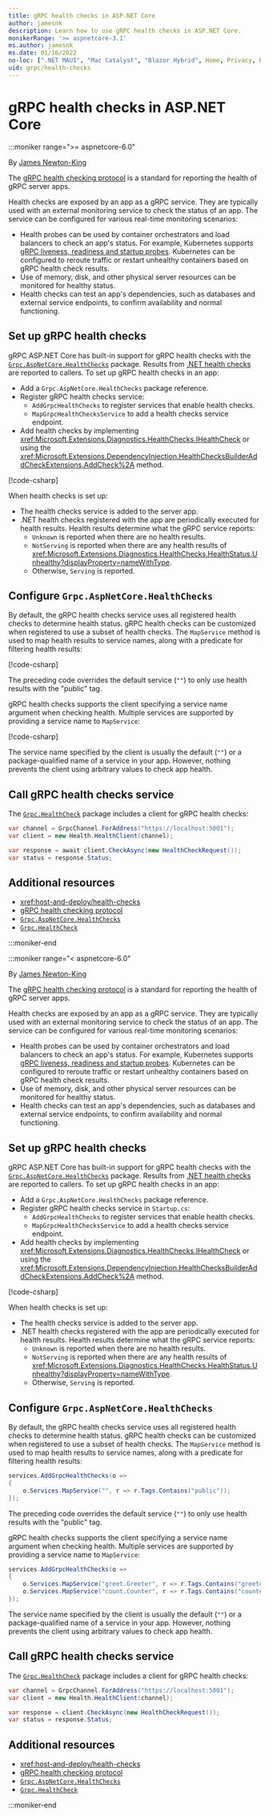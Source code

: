 ```yaml
---
title: gRPC health checks in ASP.NET Core
author: jamesnk
description: Learn how to use gRPC health checks in ASP.NET Core.
monikerRange: '>= aspnetcore-3.1'
ms.author: jamesnk
ms.date: 01/16/2022
no-loc: [".NET MAUI", "Mac Catalyst", "Blazor Hybrid", Home, Privacy, Kestrel, appsettings.json, "ASP.NET Core Identity", cookie, Cookie, Blazor, "Blazor Server", "Blazor WebAssembly", "Identity", "Let's Encrypt", Razor, SignalR]
uid: grpc/health-checks
---
```

# gRPC health checks in ASP.NET Core

:::moniker range=">= aspnetcore-6.0"

By [James Newton-King](https://twitter.com/jamesnk)

The [gRPC health checking protocol](https://github.com/grpc/grpc/blob/master/doc/health-checking.md) is a standard for reporting the health of gRPC server apps.

Health checks are exposed by an app as a gRPC service. They are typically used with an external monitoring service to check the status of an app. The service can be configured for various real-time monitoring scenarios:

* Health probes can be used by container orchestrators and load balancers to check an app's status. For example, Kubernetes supports [gRPC liveness, readiness and startup probes](https://kubernetes.io/docs/tasks/configure-pod-container/configure-liveness-readiness-startup-probes/#define-a-grpc-liveness-probe). Kubernetes can be configured to reroute traffic or restart unhealthy containers based on gRPC health check results.
* Use of memory, disk, and other physical server resources can be monitored for healthy status.
* Health checks can test an app's dependencies, such as databases and external service endpoints, to confirm availability and normal functioning.

## Set up gRPC health checks

gRPC ASP.NET Core has built-in support for gRPC health checks with the [`Grpc.AspNetCore.HealthChecks`](https://www.nuget.org/packages/Grpc.AspNetCore.HealthChecks) package. Results from [.NET health checks](xref:host-and-deploy/health-checks) are reported to callers. To set up gRPC health checks in an app:

* Add a `Grpc.AspNetCore.HealthChecks` package reference.
* Register gRPC health checks service:
  * `AddGrpcHealthChecks` to register services that enable health checks.
  * `MapGrpcHealthChecksService` to add a health checks service endpoint.
* Add health checks by implementing <xref:Microsoft.Extensions.Diagnostics.HealthChecks.IHealthCheck> or using the <xref:Microsoft.Extensions.DependencyInjection.HealthChecksBuilderAddCheckExtensions.AddCheck%2A> method.

[!code-csharp[](~/grpc/health-checks/samples-6/GrpcServiceHC/Program.cs?name=snippet&highlight=2,7-8,13)]

When health checks is set up:

* The health checks service is added to the server app.
* .NET health checks registered with the app are periodically executed for health results. Health results determine what the gRPC service reports:
  * `Unknown` is reported when there are no health results.
  * `NotServing` is reported when there are any health results of <xref:Microsoft.Extensions.Diagnostics.HealthChecks.HealthStatus.Unhealthy?displayProperty=nameWithType>.
  * Otherwise, `Serving` is reported.

## Configure `Grpc.AspNetCore.HealthChecks`

By default, the gRPC health checks service uses all registered health checks to determine health status. gRPC health checks can be customized when registered to use a subset of health checks. The `MapService` method is used to map health results to service names, along with a predicate for filtering health results:

[!code-csharp[](~/grpc/health-checks/samples-6/GrpcServiceHC/Program.cs?name=snippet2&highlight=4-7)]

The preceding code overrides the default service (`""`) to only use health results with the "public" tag.

gRPC health checks supports the client specifying a service name argument when checking health. Multiple services are supported by providing a service name to `MapService`:

[!code-csharp[](~/grpc/health-checks/samples-6/GrpcServiceHC/Program.cs?name=snippet3&highlight=4-8)]

The service name specified by the client is usually the default (`""`) or a package-qualified name of a service in your app. However, nothing prevents the client using arbitrary values to check app health.

## Call gRPC health checks service

The [`Grpc.HealthCheck`](https://www.nuget.org/packages/Grpc.HealthCheck) package includes a client for gRPC health checks:

```csharp
var channel = GrpcChannel.ForAddress("https://localhost:5001");
var client = new Health.HealthClient(channel);

var response = await client.CheckAsync(new HealthCheckRequest());
var status = response.Status;
```

## Additional resources

* <xref:host-and-deploy/health-checks>
* [gRPC health checking protocol](https://github.com/grpc/grpc/blob/master/doc/health-checking.md)
* [`Grpc.AspNetCore.HealthChecks`](https://www.nuget.org/packages/Grpc.AspNetCore.HealthChecks)
* [`Grpc.HealthCheck`](https://www.nuget.org/packages/Grpc.HealthCheck)

:::moniker-end

:::moniker range="< aspnetcore-6.0"

By [James Newton-King](https://twitter.com/jamesnk)

The [gRPC health checking protocol](https://github.com/grpc/grpc/blob/master/doc/health-checking.md) is a standard for reporting the health of gRPC server apps.

Health checks are exposed by an app as a gRPC service. They are typically used with an external monitoring service to check the status of an app. The service can be configured for various real-time monitoring scenarios:

* Health probes can be used by container orchestrators and load balancers to check an app's status. For example, Kubernetes supports [gRPC liveness, readiness and startup probes](https://kubernetes.io/docs/tasks/configure-pod-container/configure-liveness-readiness-startup-probes/#define-a-grpc-liveness-probe). Kubernetes can be configured to reroute traffic or restart unhealthy containers based on gRPC health check results.
* Use of memory, disk, and other physical server resources can be monitored for healthy status.
* Health checks can test an app's dependencies, such as databases and external service endpoints, to confirm availability and normal functioning.

## Set up gRPC health checks

gRPC ASP.NET Core has built-in support for gRPC health checks with the [`Grpc.AspNetCore.HealthChecks`](https://www.nuget.org/packages/Grpc.AspNetCore.HealthChecks) package. Results from [.NET health checks](xref:host-and-deploy/health-checks) are reported to callers. To set up gRPC health checks in an app:

* Add a `Grpc.AspNetCore.HealthChecks` package reference.
* Register gRPC health checks service in `Startup.cs`:
  * `AddGrpcHealthChecks` to register services that enable health checks.
  * `MapGrpcHealthChecksService` to add a health checks service endpoint.
* Add health checks by implementing <xref:Microsoft.Extensions.Diagnostics.HealthChecks.IHealthCheck> or using the <xref:Microsoft.Extensions.DependencyInjection.HealthChecksBuilderAddCheckExtensions.AddCheck%2A> method.

[!code-csharp[](~/grpc/health-checks/Startup.cs?highlight=4-6,16)]

When health checks is set up:

* The health checks service is added to the server app.
* .NET health checks registered with the app are periodically executed for health results. Health results determine what the gRPC service reports:
  * `Unknown` is reported when there are no health results.
  * `NotServing` is reported when there are any health results of <xref:Microsoft.Extensions.Diagnostics.HealthChecks.HealthStatus.Unhealthy?displayProperty=nameWithType>.
  * Otherwise, `Serving` is reported.

## Configure `Grpc.AspNetCore.HealthChecks`

By default, the gRPC health checks service uses all registered health checks to determine health status. gRPC health checks can be customized when registered to use a subset of health checks. The `MapService` method is used to map health results to service names, along with a predicate for filtering health results:

```csharp
services.AddGrpcHealthChecks(o =>
{
    o.Services.MapService("", r => r.Tags.Contains("public"));
});
```

The preceding code overrides the default service (`""`) to only use health results with the "public" tag.

gRPC health checks supports the client specifying a service name argument when checking health. Multiple services are supported by providing a service name to `MapService`:

```csharp
services.AddGrpcHealthChecks(o =>
{
    o.Services.MapService("greet.Greeter", r => r.Tags.Contains("greeter"));
    o.Services.MapService("count.Counter", r => r.Tags.Contains("counter"));
});
```

The service name specified by the client is usually the default (`""`) or a package-qualified name of a service in your app. However, nothing prevents the client using arbitrary values to check app health.

## Call gRPC health checks service

The [`Grpc.HealthCheck`](https://www.nuget.org/packages/Grpc.HealthCheck) package includes a client for gRPC health checks:

```csharp
var channel = GrpcChannel.ForAddress("https://localhost:5001");
var client = new Health.HealthClient(channel);

var response = client.CheckAsync(new HealthCheckRequest());
var status = response.Status;
```

## Additional resources

* <xref:host-and-deploy/health-checks>
* [gRPC health checking protocol](https://github.com/grpc/grpc/blob/master/doc/health-checking.md)
* [`Grpc.AspNetCore.HealthChecks`](https://www.nuget.org/packages/Grpc.AspNetCore.HealthChecks)
* [`Grpc.HealthCheck`](https://www.nuget.org/packages/Grpc.HealthCheck)

:::moniker-end
